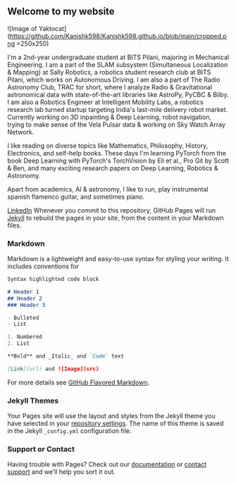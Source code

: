 ## Welcome to my website
![Image of Yaktocat](https://github.com/Kanishk598/Kanishk598.github.io/blob/main/cropped.png =250x250)

I'm a 2nd-year undergraduate student at BITS Pilani, majoring in Mechanical Engineering. I am a part of the SLAM subsystem (Simultaneous Localization & Mapping) at Sally Robotics, a robotics student research club at BITS Pilani, which works on Autonomous Driving. I am also a part of The Radio Astronomy Club, TRAC for short, where I analyze Radio & Gravitational astronomical data with state-of-the-art libraries like AstroPy, PyCBC & Bilby. I am also a Robotics Engineer at Intelligent Mobility Labs, a robotics research lab turned startup targeting India's last-mile delivery robot market. Currently working on 3D inpainting & Deep Learning, robot navigation, trying to make sense of the Vela Pulsar data & working on Sky Watch Array Network.

I like reading on diverse topics like Mathematics, Philosophy, History, Electronics, and self-help books. These days I'm learning PyTorch from the book Deep Learning with PyTorch's TorchVision by Eli et al., Pro Git by Scott & Ben, and many exciting research papers on Deep Learning, Robotics & Astronomy.

Apart from academics, AI & astronomy, I like to run, play instrumental spanish flamenco guitar, and sometimes piano.


[LinkedIn](https://www.linkedin.com/in/kanishk-vishwakarma-880457190/)
Whenever you commit to this repository, GitHub Pages will run [Jekyll](https://jekyllrb.com/) to rebuild the pages in your site, from the content in your Markdown files.

### Markdown

Markdown is a lightweight and easy-to-use syntax for styling your writing. It includes conventions for

```markdown
Syntax highlighted code block

# Header 1
## Header 2
### Header 3

- Bulleted
- List

1. Numbered
2. List

**Bold** and _Italic_ and `Code` text

[Link](url) and ![Image](src)
```

For more details see [GitHub Flavored Markdown](https://guides.github.com/features/mastering-markdown/).

### Jekyll Themes

Your Pages site will use the layout and styles from the Jekyll theme you have selected in your [repository settings](https://github.com/Kanishk598/Kanishk598.github.io/settings/pages). The name of this theme is saved in the Jekyll `_config.yml` configuration file.

### Support or Contact

Having trouble with Pages? Check out our [documentation](https://docs.github.com/categories/github-pages-basics/) or [contact support](https://support.github.com/contact) and we’ll help you sort it out.
